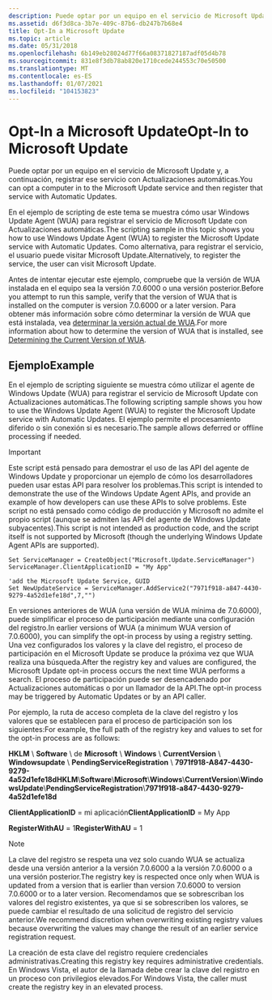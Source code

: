 ```yaml
---
description: Puede optar por un equipo en el servicio de Microsoft Update y, a continuación, registrar ese servicio con Actualizaciones automáticas.
ms.assetid: d6f3d8ca-3b7e-409c-87b6-db247b7b68e4
title: Opt-In a Microsoft Update
ms.topic: article
ms.date: 05/31/2018
ms.openlocfilehash: 6b149eb28024d77f66a08371827187adf05d4b78
ms.sourcegitcommit: 831e8f3db78ab820e1710cede244553c70e50500
ms.translationtype: MT
ms.contentlocale: es-ES
ms.lasthandoff: 01/07/2021
ms.locfileid: "104153823"
---
```

# <a name="opt-in-to-microsoft-update"></a><span data-ttu-id="456ba-103">Opt-In a Microsoft Update</span><span class="sxs-lookup"><span data-stu-id="456ba-103">Opt-In to Microsoft Update</span></span>

<span data-ttu-id="456ba-104">Puede optar por un equipo en el servicio de Microsoft Update y, a continuación, registrar ese servicio con Actualizaciones automáticas.</span><span class="sxs-lookup"><span data-stu-id="456ba-104">You can opt a computer in to the Microsoft Update service and then register that service with Automatic Updates.</span></span>

<span data-ttu-id="456ba-105">En el ejemplo de scripting de este tema se muestra cómo usar Windows Update Agent (WUA) para registrar el servicio de Microsoft Update con Actualizaciones automáticas.</span><span class="sxs-lookup"><span data-stu-id="456ba-105">The scripting sample in this topic shows you how to use Windows Update Agent (WUA) to register the Microsoft Update service with Automatic Updates.</span></span> <span data-ttu-id="456ba-106">Como alternativa, para registrar el servicio, el usuario puede visitar Microsoft Update.</span><span class="sxs-lookup"><span data-stu-id="456ba-106">Alternatively, to register the service, the user can visit Microsoft Update.</span></span>

<span data-ttu-id="456ba-107">Antes de intentar ejecutar este ejemplo, compruebe que la versión de WUA instalada en el equipo sea la versión 7.0.6000 o una versión posterior.</span><span class="sxs-lookup"><span data-stu-id="456ba-107">Before you attempt to run this sample, verify that the version of WUA that is installed on the computer is version 7.0.6000 or a later version.</span></span> <span data-ttu-id="456ba-108">Para obtener más información sobre cómo determinar la versión de WUA que está instalada, vea [determinar la versión actual de WUA](determining-the-current-version-of-wua.md).</span><span class="sxs-lookup"><span data-stu-id="456ba-108">For more information about how to determine the version of WUA that is installed, see [Determining the Current Version of WUA](determining-the-current-version-of-wua.md).</span></span>

## <a name="example"></a><span data-ttu-id="456ba-109">Ejemplo</span><span class="sxs-lookup"><span data-stu-id="456ba-109">Example</span></span>

<span data-ttu-id="456ba-110">En el ejemplo de scripting siguiente se muestra cómo utilizar el agente de Windows Update (WUA) para registrar el servicio de Microsoft Update con Actualizaciones automáticas.</span><span class="sxs-lookup"><span data-stu-id="456ba-110">The following scripting sample shows you how to use the Windows Update Agent (WUA) to register the Microsoft Update service with Automatic Updates.</span></span> <span data-ttu-id="456ba-111">El ejemplo permite el procesamiento diferido o sin conexión si es necesario.</span><span class="sxs-lookup"><span data-stu-id="456ba-111">The sample allows deferred or offline processing if needed.</span></span>

> [!IMPORTANT]
> <span data-ttu-id="456ba-112">Este script está pensado para demostrar el uso de las API del agente de Windows Update y proporcionar un ejemplo de cómo los desarrolladores pueden usar estas API para resolver los problemas.</span><span class="sxs-lookup"><span data-stu-id="456ba-112">This script is intended to demonstrate the use of the Windows Update Agent APIs, and provide an example of how developers can use these APIs to solve problems.</span></span> <span data-ttu-id="456ba-113">Este script no está pensado como código de producción y Microsoft no admite el propio script (aunque se admiten las API del agente de Windows Update subyacentes).</span><span class="sxs-lookup"><span data-stu-id="456ba-113">This script is not intended as production code, and the script itself is not supported by Microsoft (though the underlying Windows Update Agent APIs are supported).</span></span>

 


```VB
Set ServiceManager = CreateObject("Microsoft.Update.ServiceManager")
ServiceManager.ClientApplicationID = "My App"

'add the Microsoft Update Service, GUID
Set NewUpdateService = ServiceManager.AddService2("7971f918-a847-4430-9279-4a52d1efe18d",7,"")

```



<span data-ttu-id="456ba-114">En versiones anteriores de WUA (una versión de WUA mínima de 7.0.6000), puede simplificar el proceso de participación mediante una configuración del registro.</span><span class="sxs-lookup"><span data-stu-id="456ba-114">In earlier versions of WUA (a minimum WUA version of 7.0.6000), you can simplify the opt-in process by using a registry setting.</span></span> <span data-ttu-id="456ba-115">Una vez configurados los valores y la clave del registro, el proceso de participación en el Microsoft Update se produce la próxima vez que WUA realiza una búsqueda.</span><span class="sxs-lookup"><span data-stu-id="456ba-115">After the registry key and values are configured, the Microsoft Update opt-in process occurs the next time WUA performs a search.</span></span> <span data-ttu-id="456ba-116">El proceso de participación puede ser desencadenado por Actualizaciones automáticas o por un llamador de la API.</span><span class="sxs-lookup"><span data-stu-id="456ba-116">The opt-in process may be triggered by Automatic Updates or by an API caller.</span></span>

<span data-ttu-id="456ba-117">Por ejemplo, la ruta de acceso completa de la clave del registro y los valores que se establecen para el proceso de participación son los siguientes:</span><span class="sxs-lookup"><span data-stu-id="456ba-117">For example, the full path of the registry key and values to set for the opt-in process are as follows:</span></span>

<span data-ttu-id="456ba-118">**HKLM** \\ **Software** \\ de **Microsoft** \\ **Windows** \\ **CurrentVersion** \\ **Windowsupdate** \\ **PendingServiceRegistration** \\ **7971f918-A847-4430-9279-4a52d1efe18d**</span><span class="sxs-lookup"><span data-stu-id="456ba-118">**HKLM**\\**Software**\\**Microsoft**\\**Windows**\\**CurrentVersion**\\**WindowsUpdate**\\**PendingServiceRegistration**\\**7971f918-a847-4430-9279-4a52d1efe18d**</span></span>

<span data-ttu-id="456ba-119">**ClientApplicationID** = mi aplicación</span><span class="sxs-lookup"><span data-stu-id="456ba-119">**ClientApplicationID** = My App</span></span>

<span data-ttu-id="456ba-120">**RegisterWithAU** = 1</span><span class="sxs-lookup"><span data-stu-id="456ba-120">**RegisterWithAU** = 1</span></span>

> [!Note]
>
> <span data-ttu-id="456ba-121">La clave del registro se respeta una vez solo cuando WUA se actualiza desde una versión anterior a la versión 7.0.6000 a la versión 7.0.6000 o a una versión posterior.</span><span class="sxs-lookup"><span data-stu-id="456ba-121">The registry key is respected once only when WUA is updated from a version that is earlier than version 7.0.6000 to version 7.0.6000 or to a later version.</span></span> <span data-ttu-id="456ba-122">Recomendamos que se sobrescriban los valores del registro existentes, ya que si se sobrescriben los valores, se puede cambiar el resultado de una solicitud de registro del servicio anterior.</span><span class="sxs-lookup"><span data-stu-id="456ba-122">We recommend discretion when overwriting existing registry values because overwriting the values may change the result of an earlier service registration request.</span></span>
>
> <span data-ttu-id="456ba-123">La creación de esta clave del registro requiere credenciales administrativas.</span><span class="sxs-lookup"><span data-stu-id="456ba-123">Creating this registry key requires administrative credentials.</span></span> <span data-ttu-id="456ba-124">En Windows Vista, el autor de la llamada debe crear la clave del registro en un proceso con privilegios elevados.</span><span class="sxs-lookup"><span data-stu-id="456ba-124">For Windows Vista, the caller must create the registry key in an elevated process.</span></span>

 

 

 



